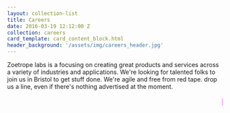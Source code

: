 ```yaml
---
layout: collection-list
title: Careers
date: 2016-03-19 12:12:00 Z
collection: careers
card_template: card_content_block.html
header_background: '/assets/img/careers_header.jpg'
---
```


Zoetrope labs is a focusing on creating great products and services across a variety of industries and applications. We're looking for talented folks to join us in Bristol to get stuff done. We're agile and free from red tape. drop us a line, even if there's nothing advertised at the moment.

<marquee style="font-family: 'Comic Sans MS', 'Comic Sans', cursive, sans-serif; color: #ff00ff; font-weight: bold; font-size:24px;">No Recruiters please, we'll contact you.</marquee>
